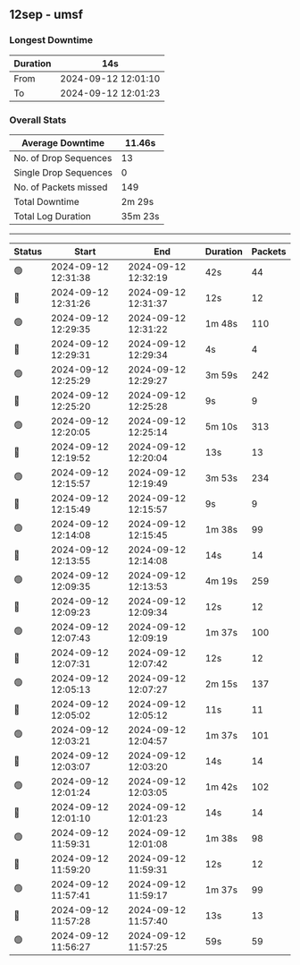 
## 12sep - umsf

### Longest Downtime

Duration | 14s
---- | ----
From | 2024-09-12 12:01:10
To | 2024-09-12 12:01:23

### Overall Stats

Average Downtime | 11.46s
---- | ----
No. of Drop Sequences | 13
Single Drop Sequences | 0
No. of Packets missed | 149
Total Downtime | 2m 29s
Total Log Duration | 35m 23s


---------

Status | Start | End | Duration | Packets
---- | ---- | ---- | ---- | ----
🟢 | 2024-09-12 12:31:38 | 2024-09-12 12:32:19 | 42s | 44
🔴 | 2024-09-12 12:31:26 | 2024-09-12 12:31:37 | 12s | 12
🟢 | 2024-09-12 12:29:35 | 2024-09-12 12:31:22 | 1m 48s | 110
🔴 | 2024-09-12 12:29:31 | 2024-09-12 12:29:34 | 4s | 4
🟢 | 2024-09-12 12:25:29 | 2024-09-12 12:29:27 | 3m 59s | 242
🔴 | 2024-09-12 12:25:20 | 2024-09-12 12:25:28 | 9s | 9
🟢 | 2024-09-12 12:20:05 | 2024-09-12 12:25:14 | 5m 10s | 313
🔴 | 2024-09-12 12:19:52 | 2024-09-12 12:20:04 | 13s | 13
🟢 | 2024-09-12 12:15:57 | 2024-09-12 12:19:49 | 3m 53s | 234
🔴 | 2024-09-12 12:15:49 | 2024-09-12 12:15:57 | 9s | 9
🟢 | 2024-09-12 12:14:08 | 2024-09-12 12:15:45 | 1m 38s | 99
🔴 | 2024-09-12 12:13:55 | 2024-09-12 12:14:08 | 14s | 14
🟢 | 2024-09-12 12:09:35 | 2024-09-12 12:13:53 | 4m 19s | 259
🔴 | 2024-09-12 12:09:23 | 2024-09-12 12:09:34 | 12s | 12
🟢 | 2024-09-12 12:07:43 | 2024-09-12 12:09:19 | 1m 37s | 100
🔴 | 2024-09-12 12:07:31 | 2024-09-12 12:07:42 | 12s | 12
🟢 | 2024-09-12 12:05:13 | 2024-09-12 12:07:27 | 2m 15s | 137
🔴 | 2024-09-12 12:05:02 | 2024-09-12 12:05:12 | 11s | 11
🟢 | 2024-09-12 12:03:21 | 2024-09-12 12:04:57 | 1m 37s | 101
🔴 | 2024-09-12 12:03:07 | 2024-09-12 12:03:20 | 14s | 14
🟢 | 2024-09-12 12:01:24 | 2024-09-12 12:03:05 | 1m 42s | 102
🔴 | 2024-09-12 12:01:10 | 2024-09-12 12:01:23 | 14s | 14
🟢 | 2024-09-12 11:59:31 | 2024-09-12 12:01:08 | 1m 38s | 98
🔴 | 2024-09-12 11:59:20 | 2024-09-12 11:59:31 | 12s | 12
🟢 | 2024-09-12 11:57:41 | 2024-09-12 11:59:17 | 1m 37s | 99
🔴 | 2024-09-12 11:57:28 | 2024-09-12 11:57:40 | 13s | 13
🟢 | 2024-09-12 11:56:27 | 2024-09-12 11:57:25 | 59s | 59